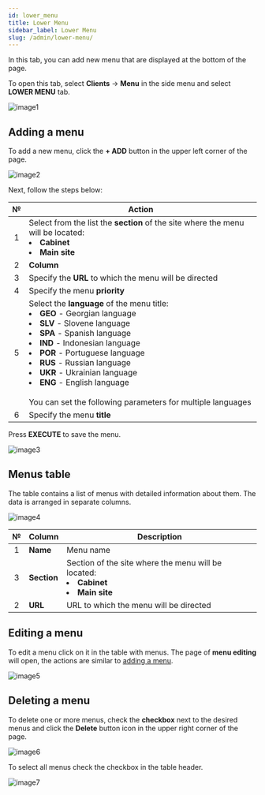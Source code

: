```yaml
---
id: lower_menu
title: Lower Menu
sidebar_label: Lower Menu
slug: /admin/lower-menu/
---
```


In this tab, you can add new menu that are displayed at the bottom of the page.

To open this tab, select **Clients** → **Menu** in the side menu and select **LOWER MENU** tab.

![image1](/img/en/admin_menu_lower_menu/image1.png)

## Adding a menu

To add a new menu, click the **+ ADD** button in the upper left corner of the page.

![image2](/img/en/admin_menu_lower_menu/image2.png)

Next, follow the steps below:

|  №  | Action |
| :-: | ------ |
| 1 | Select from the list the **section** of the site where the menu will be located: <li>**Cabinet**</li><li>**Main site**</li> |
| 2 | **Column** |
| 3 | Specify the **URL** to which the menu will be directed |
| 4 | Specify the menu **priority** |
| 5 | Select the **language** of the menu title: <li>**GEO** - Georgian language</li><li>**SLV** - Slovene language</li><li>**SPA** - Spanish language</li><li>**IND** - Indonesian language</li><li>**POR** - Portuguese language</li><li>**RUS** - Russian language</li><li>**UKR** - Ukrainian language</li><li>**ENG** - English language</li> <br/> You can set the following parameters for multiple languages |
| 6 | Specify the menu **title** |

Press **EXECUTE** to save the menu.

![image3](/img/en/admin_menu_lower_menu/image3.png)

## Menus table

The table contains a list of menus with detailed information about them. The data is arranged in separate columns.

![image4](/img/en/admin_menu_lower_menu/image4.png)

|  №  | Column | Description |
| :-: | ------ | ----------- |
| 1 | **Name** | Menu name |
| 3 | **Section** | Section of the site where the menu will be located: <li>**Cabinet**</li><li>**Main site**</li> |
| 2 | **URL** | URL to which the menu will be directed |

## Editing a menu

To edit a menu click on it in the table with menus. The page of **menu editing** will open, the actions are similar to [adding a menu](#adding-a-menu).

![image5](/img/en/admin_menu_lower_menu/image5.png)

## Deleting a menu

To delete one or more menus, check the **checkbox** next to the desired menus and click the **Delete** button icon in the upper right corner of the page.

![image6](/img/en/admin_menu_lower_menu/image6.png)

To select all menus check the checkbox in the table header.

![image7](/img/en/admin_menu_lower_menu/image7.png)

